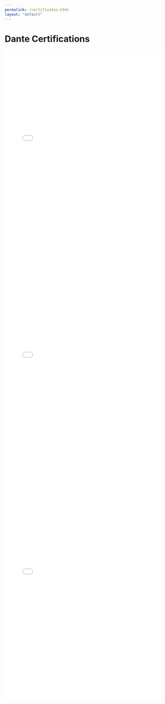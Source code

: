 ```yaml
---
permalink: /certificates.html
layout: "default"
---
```


# Dante Certifications

<embed src="assets\pdfs\lvl1.pdf" width="100%" height="700px" >
<embed src="assets\pdfs\lvl2.pdf" width="100%" height="700px" />
<embed src="assets\pdfs\lvl3.pdf" width="100%" height="700px" />
